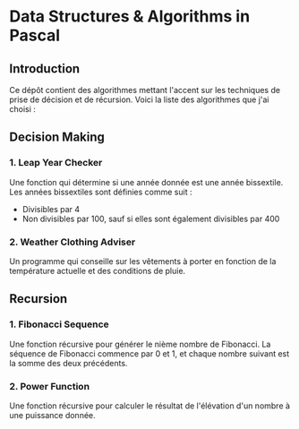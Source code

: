 # Data Structures & Algorithms in Pascal

## Introduction

Ce dépôt contient des algorithmes mettant l'accent sur les techniques de prise de décision et de récursion.
Voici la liste des algorithmes que j'ai choisi :

## Decision Making

### 1. Leap Year Checker
Une fonction qui détermine si une année donnée est une année bissextile. Les années bissextiles sont définies comme suit :
- Divisibles par 4
- Non divisibles par 100, sauf si elles sont également divisibles par 400

### 2. Weather Clothing Adviser
Un programme qui conseille sur les vêtements à porter en fonction de la température actuelle et des conditions de pluie.

## Recursion

### 1. Fibonacci Sequence
Une fonction récursive pour générer le nième nombre de Fibonacci. La séquence de Fibonacci commence par 0 et 1, et chaque nombre suivant est la somme des deux précédents.

### 2. Power Function
Une fonction récursive pour calculer le résultat de l'élévation d'un nombre à une puissance donnée.

